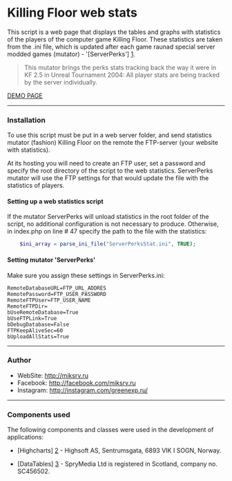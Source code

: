 Killing Floor web stats
===============

This script is a web page that displays the tables and graphs with statistics of the players of the computer game Killing Floor. These statistics are taken from the .ini file, which is updated after each game raunad special server modded games (mutator) - '[ServerPerks'] [1].

> This mutator brings the perks stats tracking back the way it were in KF 2.5 in Unreal Tournament 2004: All player stats are being tracked by the server individually.

[DEMO PAGE](http://miksrv.ru/killingfloor)

----------------------

### Installation

To use this script must be put in a web server folder, and send statistics mutator (fashion) Killing Floor on the remote the FTP-server (your website with statistics).

At its hosting you will need to create an FTP user, set a password and specify the root directory of the script to the web statistics. ServerPerks mutator will use the FTP settings for that would update the file with the statistics of players.

#### Setting up a web statistics script

If the mutator ServerPerks will unload statistics in the root folder of the script, no additional configuration is not necessary to produce. Otherwise, in index.php on line # 47 specify the path to the file with the statistics:

```php
    $ini_array = parse_ini_file("ServerPerksStat.ini", TRUE);
```

#### Setting mutator 'ServerPerks'

Make sure you assign these settings in ServerPerks.ini:

```
RemoteDatabaseURL=FTP_URL_ADDRES
RemotePassword=FTP_USER_PASSWORD
RemoteFTPUser=FTP_USER_NAME
RemoteFTPDir=
bUseRemoteDatabase=True
bUseFTPLink=True
bDebugDatabase=False
FTPKeepAliveSec=60
bUploadAllStats=True
```

----------------------

### Author
* WebSite: http://miksrv.ru
* Facebook: http://facebook.com/miksrv.ru
* Instagram: http://instagram.com/greenexp.ru/

----------------------

### Components used

The following components and classes were used in the development of applications:

* [Highcharts] [2] - Highsoft AS, Sentrumsgata, 6893 VIK I SOGN, Norway.
* [DataTables] [3] - SpryMedia Ltd is registered in Scotland, company no. SC456502.

   [1]: <http://forums.tripwireinteractive.com/forum/killing-floor/killing-floor-modifications/coding-aa/36898-mut-per-server-stats>
   [2]: <http://www.highcharts.com/>
   [3]: <https://datatables.net/>